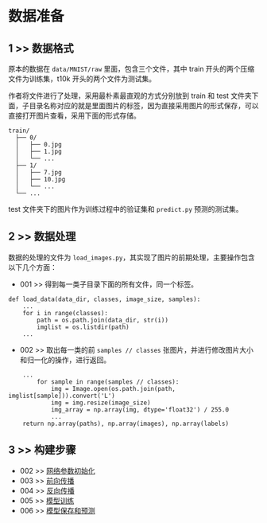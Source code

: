 # 数据准备

## 1 >> 数据格式

原本的数据在 `data/MNIST/raw` 里面，包含三个文件，其中 train 开头的两个压缩文件为训练集，t10k 开头的两个文件为测试集。

作者将文件进行了处理，采用最朴素最直观的方式分别放到 train 和 test 文件夹下面，子目录名称对应的就是里面图片的标签，因为直接采用图片的形式保存，可以直接打开图片查看，采用下面的形式存储。

```
train/
  ├── 0/
  │   ├── 0.jpg
  │   ├── 1.jpg
  │   └── ...
  ├── 1/
  │   ├── 7.jpg
  │   ├── 10.jpg
  │   └── ...
  └── ...
```

test 文件夹下的图片作为训练过程中的验证集和 `predict.py` 预测的测试集。

## 2 >> 数据处理

数据的处理的文件为 `load_images.py`，其实现了图片的前期处理，主要操作包含以下几个方面：

- 001 >> 得到每一类子目录下面的所有文件，同一个标签。

```
def load_data(data_dir, classes, image_size, samples):
    ...
    for i in range(classes):
        path = os.path.join(data_dir, str(i))
        imglist = os.listdir(path)
    ...
```

- 002 >> 取出每一类的前 `samples // classes` 张图片，并进行修改图片大小和归一化的操作，进行返回。

```
    ...
        for sample in range(samples // classes):
            img = Image.open(os.path.join(path, imglist[sample])).convert('L')
            img = img.resize(image_size)
            img_array = np.array(img, dtype='float32') / 255.0
            ...
    return np.array(paths), np.array(images), np.array(labels)
```

## 3 >> 构建步骤

- 002 >> [网络参数初始化](https://github.com/fangqing408/00-MNIST/blob/master/recognition/002.md)
- 003 >> [前向传播](https://github.com/fangqing408/00-MNIST/blob/master/recognition/003.md)
- 004 >> [反向传播](https://github.com/fangqing408/00-MNIST/blob/master/recognition/004.md)
- 005 >> [模型训练](https://github.com/fangqing408/00-MNIST/blob/master/recognition/005.md)
- 006 >> [模型保存和预测](https://github.com/fangqing408/00-MNIST/blob/master/recognition/006.md)

